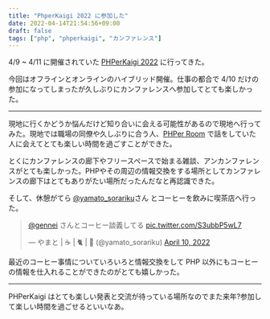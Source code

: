 ```yaml
---
title: "PhperKaigi 2022 に参加した"
date: 2022-04-14T21:54:56+09:00
draft: false
tags: ["php", "phperkaigi", "カンファレンス"]
---
```


4/9 ~ 4/11 に開催されていた [PHPerKaigi 2022](https://phperkaigi.jp/2022/) に行ってきた。

今回はオフラインとオンラインのハイブリッド開催。仕事の都合で 4/10 だけの参加になってしまったが久しぶりにカンファレンスへ参加してとても楽しかった。

---

現地に行くかどうか悩んだけど知り合いに会える可能性があるので現地へ行ってみた。現地では職場の同僚や久しぶりに合う人、[PHPer Room](https://phper-room.ovice.in/) で話をしていた人に会えてとても楽しい時間を過ごすことができた。

とくにカンファレンスの廊下やフリースペースで始まる雑談、アンカンファレンスがとても楽しかった。PHPやその周辺の情報交換をする場所としてカンファレンスの廊下はとてもありがたい場所だったんだなと再認識できた。

そして、休憩がてら [@yamato_sorariku](https://twitter.com/yamato_sorariku)さん とコーヒーを飲みに喫茶店へ行った。

<blockquote class="twitter-tweet"><p lang="ja" dir="ltr"><a href="https://twitter.com/gennei?ref_src=twsrc%5Etfw">@gennei</a> さんとコーヒー談義してる <a href="https://t.co/S3ubbP5wL7">pic.twitter.com/S3ubbP5wL7</a></p>&mdash; やまと | ☕️ | 🐈 | 🐴 (@yamato_sorariku) <a href="https://twitter.com/yamato_sorariku/status/1513031814004502528?ref_src=twsrc%5Etfw">April 10, 2022</a></blockquote> <script async src="https://platform.twitter.com/widgets.js" charset="utf-8"></script>

最近のコーヒー事情についていろいろと情報交換をして PHP 以外にもコーヒーの情報を仕入れることができたのがとても嬉しかった。

---

PHPerKaigi はとても楽しい発表と交流が待っている場所なのでまた来年?参加して楽しい時間を過ごせるといいなあ。